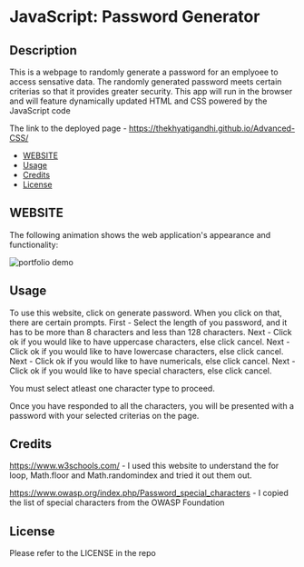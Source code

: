 # JavaScript: Password Generator

## Description

This is a webpage to randomly generate a password for an emplyoee to access sensative data. The randomly generated password meets certain criterias so that it provides greater security. This app will run in the browser and will feature dynamically updated HTML and CSS powered by the JavaScript code

The link to the deployed page - https://thekhyatigandhi.github.io/Advanced-CSS/

- [WEBSITE](#WEBSITE)
- [Usage](#usage)
- [Credits](#credits)
- [License](#license)

## WEBSITE

The following animation shows the web application's appearance and functionality:

![portfolio demo](./Assets/Web-version.gif)

## Usage

To use this website, click on generate password. When you click on that, there are certain prompts.
First - Select the length of you password, and it has to be more than 8 characters and less than 128 characters.
Next - Click ok if you would like to have uppercase characters, else click cancel.
Next - Click ok if you would like to have lowercase characters, else click cancel.
Next - Click ok if you would like to have numericals, else click cancel.
Next - Click ok if you would like to have special characters, else click cancel.

You must select atleast one character type to proceed.

Once you have responded to all the characters, you will be presented with a password with your selected criterias on the page.

## Credits

https://www.w3schools.com/ - I used this website to understand the for loop, Math.floor and Math.randomindex and tried it out them out.

https://www.owasp.org/index.php/Password_special_characters - I copied the list of special characters from the OWASP Foundation

## License

Please refer to the LICENSE in the repo
